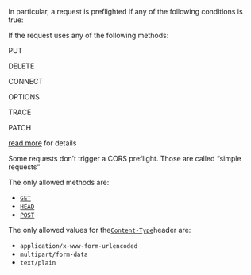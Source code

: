 In particular, a request is preflighted if any of the following conditions is true:

If the request uses any of the following methods:

PUT

DELETE

CONNECT

OPTIONS

TRACE

PATCH

[read more](https://developer.mozilla.org/en-US/docs/Web/HTTP/CORS) for details

Some requests don’t trigger a CORS preflight. Those are called “simple requests”

The only allowed methods are:

* [`GET`](https://developer.mozilla.org/en-US/docs/Web/HTTP/Methods/GET)
* [`HEAD`](https://developer.mozilla.org/en-US/docs/Web/HTTP/Methods/HEAD)
* [`POST`](https://developer.mozilla.org/en-US/docs/Web/HTTP/Methods/POST)

The only allowed values for the[`Content-Type`](https://developer.mozilla.org/en-US/docs/Web/HTTP/Headers/Content-Type)header are:

* `application/x-www-form-urlencoded`
* `multipart/form-data`
* `text/plain`




